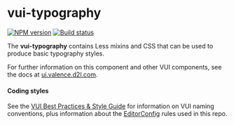 # vui-typography
[![NPM version][npm-image]][npm-url]
[![Build status][ci-image]][ci-url]

The **vui-typography** contains Less mixins and CSS that can be used to produce basic typography styles.

For further information on this component and other VUI components, see the docs at [ui.valence.d2l.com](http://ui.valence.d2l.com/).

#### Coding styles
See the [VUI Best Practices & Style Guide](https://github.com/Brightspace/valence-ui-docs/wiki/Best-Practices-&-Style-Guide) for information on VUI naming conventions, plus information about the [EditorConfig](http://editorconfig.org) rules used in this repo.

[npm-url]: https://npmjs.org/package/vui-typography
[npm-image]: https://img.shields.io/npm/v/vui-typography.svg
[ci-image]: https://travis-ci.org/Brightspace/valence-ui-typography.svg?branch=master
[ci-url]: https://travis-ci.org/Brightspace/valence-ui-typography
